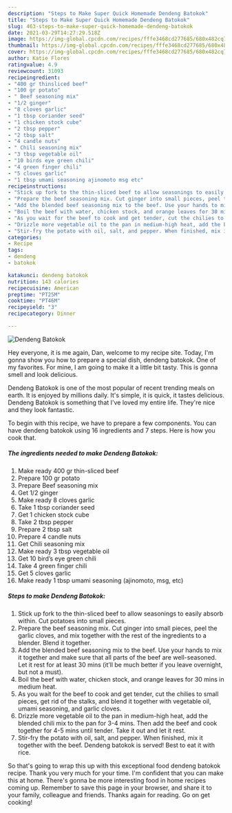 ```yaml
---
description: "Steps to Make Super Quick Homemade Dendeng Batokok"
title: "Steps to Make Super Quick Homemade Dendeng Batokok"
slug: 463-steps-to-make-super-quick-homemade-dendeng-batokok
date: 2021-03-29T14:27:29.518Z
image: https://img-global.cpcdn.com/recipes/fffe3468cd277685/680x482cq70/dendeng-batokok-recipe-main-photo.jpg
thumbnail: https://img-global.cpcdn.com/recipes/fffe3468cd277685/680x482cq70/dendeng-batokok-recipe-main-photo.jpg
cover: https://img-global.cpcdn.com/recipes/fffe3468cd277685/680x482cq70/dendeng-batokok-recipe-main-photo.jpg
author: Katie Flores
ratingvalue: 4.9
reviewcount: 31093
recipeingredient:
- "400 gr thinsliced beef"
- "100 gr potato"
- " Beef seasoning mix"
- "1/2 ginger"
- "8 cloves garlic"
- "1 tbsp coriander seed"
- "1 chicken stock cube"
- "2 tbsp pepper"
- "2 tbsp salt"
- "4 candle nuts"
- " Chili seasoning mix"
- "3 tbsp vegetable oil"
- "10 birds eye green chili"
- "4 green finger chili"
- "5 cloves garlic"
- "1 tbsp umami seasoning ajinomoto msg etc"
recipeinstructions:
- "Stick up fork to the thin-sliced beef to allow seasonings to easily absorb within. Cut potatoes into small pieces."
- "Prepare the beef seasoning mix. Cut ginger into small pieces, peel the garlic cloves, and mix together with the rest of the ingredients to a blender. Blend it together."
- "Add the blended beef seasoning mix to the beef. Use your hands to mix it together and make sure that all parts of the beef are well-seasoned. Let it rest for at least 30 mins (it’ll be much better if you leave overnight, but not a must)."
- "Boil the beef with water, chicken stock, and orange leaves for 30 mins in medium heat."
- "As you wait for the beef to cook and get tender, cut the chilies to small pieces, get rid of the stalks, and blend it together with vegetable oil, umami seasoning, and garlic cloves."
- "Drizzle more vegetable oil to the pan in medium-high heat, add the blended chili mix to the pan for 3-4 mins. Then add the beef and cook together for 4-5 mins until tender. Take it out and let it rest."
- "Stir-fry the potato with oil, salt, and pepper. When finished, mix it together with the beef. Dendeng batokok is served! Best to eat it with rice."
categories:
- Recipe
tags:
- dendeng
- batokok

katakunci: dendeng batokok 
nutrition: 143 calories
recipecuisine: American
preptime: "PT25M"
cooktime: "PT46M"
recipeyield: "3"
recipecategory: Dinner

---
```



![Dendeng Batokok](https://img-global.cpcdn.com/recipes/fffe3468cd277685/680x482cq70/dendeng-batokok-recipe-main-photo.jpg)

Hey everyone, it is me again, Dan, welcome to my recipe site. Today, I'm gonna show you how to prepare a special dish, dendeng batokok. One of my favorites. For mine, I am going to make it a little bit tasty. This is gonna smell and look delicious.

Dendeng Batokok is one of the most popular of recent trending meals on earth. It is enjoyed by millions daily. It's simple, it is quick, it tastes delicious. Dendeng Batokok is something that I've loved my entire life. They're nice and they look fantastic.




To begin with this recipe, we have to prepare a few components. You can have dendeng batokok using 16 ingredients and 7 steps. Here is how you cook that.

<!--inarticleads1-->

##### The ingredients needed to make Dendeng Batokok:

1. Make ready 400 gr thin-sliced beef
1. Prepare 100 gr potato
1. Prepare  Beef seasoning mix
1. Get 1/2 ginger
1. Make ready 8 cloves garlic
1. Take 1 tbsp coriander seed
1. Get 1 chicken stock cube
1. Take 2 tbsp pepper
1. Prepare 2 tbsp salt
1. Prepare 4 candle nuts
1. Get  Chili seasoning mix
1. Make ready 3 tbsp vegetable oil
1. Get 10 bird’s eye green chili
1. Take 4 green finger chili
1. Get 5 cloves garlic
1. Make ready 1 tbsp umami seasoning (ajinomoto, msg, etc)




<!--inarticleads2-->

##### Steps to make Dendeng Batokok:

1. Stick up fork to the thin-sliced beef to allow seasonings to easily absorb within. Cut potatoes into small pieces.
1. Prepare the beef seasoning mix. Cut ginger into small pieces, peel the garlic cloves, and mix together with the rest of the ingredients to a blender. Blend it together.
1. Add the blended beef seasoning mix to the beef. Use your hands to mix it together and make sure that all parts of the beef are well-seasoned. Let it rest for at least 30 mins (it’ll be much better if you leave overnight, but not a must).
1. Boil the beef with water, chicken stock, and orange leaves for 30 mins in medium heat.
1. As you wait for the beef to cook and get tender, cut the chilies to small pieces, get rid of the stalks, and blend it together with vegetable oil, umami seasoning, and garlic cloves.
1. Drizzle more vegetable oil to the pan in medium-high heat, add the blended chili mix to the pan for 3-4 mins. Then add the beef and cook together for 4-5 mins until tender. Take it out and let it rest.
1. Stir-fry the potato with oil, salt, and pepper. When finished, mix it together with the beef. Dendeng batokok is served! Best to eat it with rice.




So that's going to wrap this up with this exceptional food dendeng batokok recipe. Thank you very much for your time. I'm confident that you can make this at home. There's gonna be more interesting food in home recipes coming up. Remember to save this page in your browser, and share it to your family, colleague and friends. Thanks again for reading. Go on get cooking!
